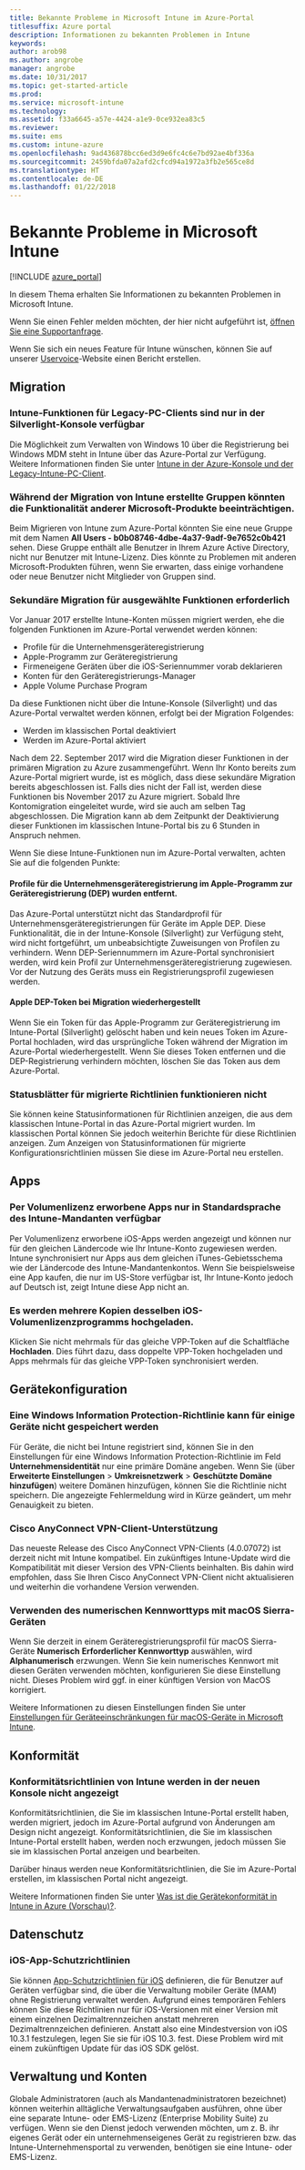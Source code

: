 ```yaml
---
title: Bekannte Probleme in Microsoft Intune im Azure-Portal
titlesuffix: Azure portal
description: Informationen zu bekannten Problemen in Intune
keywords: 
author: arob98
ms.author: angrobe
manager: angrobe
ms.date: 10/31/2017
ms.topic: get-started-article
ms.prod: 
ms.service: microsoft-intune
ms.technology: 
ms.assetid: f33a6645-a57e-4424-a1e9-0ce932ea83c5
ms.reviewer: 
ms.suite: ems
ms.custom: intune-azure
ms.openlocfilehash: 9ad436878bcc6ed3d9e6fc4c6e7bd92ae4bf336a
ms.sourcegitcommit: 2459bfda07a2afd2cfcd94a1972a3fb2e565ce8d
ms.translationtype: HT
ms.contentlocale: de-DE
ms.lasthandoff: 01/22/2018
---
```

# <a name="known-issues-in-microsoft-intune"></a>Bekannte Probleme in Microsoft Intune


[!INCLUDE [azure_portal](./includes/azure_portal.md)]

In diesem Thema erhalten Sie Informationen zu bekannten Problemen in Microsoft Intune.

Wenn Sie einen Fehler melden möchten, der hier nicht aufgeführt ist, [öffnen Sie eine Supportanfrage](get-support.md).

Wenn Sie sich ein neues Feature für Intune wünschen, können Sie auf unserer [Uservoice](https://microsoftintune.uservoice.com/forums/291681-ideas/category/189016-azure-admin-console)-Website einen Bericht erstellen.

## <a name="migration"></a>Migration

### <a name="intune-legacy-pc-client-features-are-only-available-in-the-silverlight-console"></a>Intune-Funktionen für Legacy-PC-Clients sind nur in der Silverlight-Konsole verfügbar

Die Möglichkeit zum Verwalten von Windows 10 über die Registrierung bei Windows MDM steht in Intune über das Azure-Portal zur Verfügung. Weitere Informationen finden Sie unter [Intune in der Azure-Konsole und der Legacy-Intune-PC-Client](https://docs.microsoft.com/intune-classic/deploy-use/intune-on-azure).

### <a name="groups-created-by-intune-during-migration-might-affect-functionality-of-other-microsoft-products"></a>Während der Migration von Intune erstellte Gruppen könnten die Funktionalität anderer Microsoft-Produkte beeinträchtigen.

Beim Migrieren von Intune zum Azure-Portal könnten Sie eine neue Gruppe mit dem Namen **All Users - b0b08746-4dbe-4a37-9adf-9e7652c0b421** sehen. Diese Gruppe enthält alle Benutzer in Ihrem Azure Active Directory, nicht nur Benutzer mit Intune-Lizenz. Dies könnte zu Problemen mit anderen Microsoft-Produkten führen, wenn Sie erwarten, dass einige vorhandene oder neue Benutzer nicht Mitglieder von Gruppen sind.

### <a name="secondary-migration-required-for-select-capabilities"></a>Sekundäre Migration für ausgewählte Funktionen erforderlich

Vor Januar 2017 erstellte Intune-Konten müssen migriert werden, ehe die folgenden Funktionen im Azure-Portal verwendet werden können:

- Profile für die Unternehmensgeräteregistrierung
- Apple-Programm zur Geräteregistrierung
- Firmeneigene Geräten über die iOS-Seriennummer vorab deklarieren
- Konten für den Geräteregistrierungs-Manager
- Apple Volume Purchase Program

Da diese Funktionen nicht über die Intune-Konsole (Silverlight) und das Azure-Portal verwaltet werden können, erfolgt bei der Migration Folgendes:
- Werden im klassischen Portal deaktiviert
- Werden im Azure-Portal aktiviert  

Nach dem 22. September 2017 wird die Migration dieser Funktionen in der primären Migration zu Azure zusammengeführt. Wenn Ihr Konto bereits zum Azure-Portal migriert wurde, ist es möglich, dass diese sekundäre Migration bereits abgeschlossen ist. Falls dies nicht der Fall ist, werden diese Funktionen bis November 2017 zu Azure migriert. Sobald Ihre Kontomigration eingeleitet wurde, wird sie auch am selben Tag abgeschlossen. Die Migration kann ab dem Zeitpunkt der Deaktivierung dieser Funktionen im klassischen Intune-Portal bis zu 6 Stunden in Anspruch nehmen.

Wenn Sie diese Intune-Funktionen nun im Azure-Portal verwalten, achten Sie auf die folgenden Punkte:

#### <a name="removes-default-corporate-device-enrollment-profiles-in-apple-dep"></a>Profile für die Unternehmensgeräteregistrierung im Apple-Programm zur Geräteregistrierung (DEP) wurden entfernt.
Das Azure-Portal unterstützt nicht das Standardprofil für Unternehmensgeräteregistrierungen für Geräte im Apple DEP. Diese Funktionalität, die in der Intune-Konsole (Silverlight) zur Verfügung steht, wird nicht fortgeführt, um unbeabsichtigte Zuweisungen von Profilen zu verhindern. Wenn DEP-Seriennummern im Azure-Portal synchronisiert werden, wird kein Profil zur Unternehmensgeräteregistrierung zugewiesen. Vor der Nutzung des Geräts muss ein Registrierungsprofil zugewiesen werden.

#### <a name="apple-dep-token-restored-with-migration"></a>Apple DEP-Token bei Migration wiederhergestellt

Wenn Sie ein Token für das Apple-Programm zur Geräteregistrierung im Intune-Portal (Silverlight) gelöscht haben und kein neues Token im Azure-Portal hochladen, wird das ursprüngliche Token während der Migration im Azure-Portal wiederhergestellt. Wenn Sie dieses Token entfernen und die DEP-Registrierung verhindern möchten, löschen Sie das Token aus dem Azure-Portal.

### <a name="status-blades-for-migrated-policies-do-not-work"></a>Statusblätter für migrierte Richtlinien funktionieren nicht

Sie können keine Statusinformationen für Richtlinien anzeigen, die aus dem klassischen Intune-Portal in das Azure-Portal migriert wurden. Im klassischen Portal können Sie jedoch weiterhin Berichte für diese Richtlinien anzeigen. Zum Anzeigen von Statusinformationen für migrierte Konfigurationsrichtlinien müssen Sie diese im Azure-Portal neu erstellen.

## <a name="apps"></a>Apps

### <a name="ios-volume-purchased-apps-only-available-in-default-intune-tenant-language"></a>Per Volumenlizenz erworbene Apps nur in Standardsprache des Intune-Mandanten verfügbar
Per Volumenlizenz erworbene iOS-Apps werden angezeigt und können nur für den gleichen Ländercode wie Ihr Intune-Konto zugewiesen werden. Intune synchronisiert nur Apps aus dem gleichen iTunes-Gebietsschema wie der Ländercode des Intune-Mandantenkontos. Wenn Sie beispielsweise eine App kaufen, die nur im US-Store verfügbar ist, Ihr Intune-Konto jedoch auf Deutsch ist, zeigt Intune diese App nicht an.

### <a name="multiple-copies-of-the-same-ios-volume-purchase-program-are-uploaded"></a>Es werden mehrere Kopien desselben iOS-Volumenlizenzprogramms hochgeladen.
Klicken Sie nicht mehrmals für das gleiche VPP-Token auf die Schaltfläche **Hochladen**. Dies führt dazu, dass doppelte VPP-Token hochgeladen und Apps mehrmals für das gleiche VPP-Token synchronisiert werden.

<!-- ## Groups -->

## <a name="device-configuration"></a>Gerätekonfiguration

### <a name="you-cannot-save-a-windows-information-protection-policy-for-some-devices"></a>Eine Windows Information Protection-Richtlinie kann für einige Geräte nicht gespeichert werden

Für Geräte, die nicht bei Intune registriert sind, können Sie in den Einstellungen für eine Windows Information Protection-Richtlinie im Feld **Unternehmensidentität** nur eine primäre Domäne angeben.
Wenn Sie (über **Erweiterte Einstellungen** > **Umkreisnetzwerk** > **Geschützte Domäne hinzufügen**) weitere Domänen hinzufügen, können Sie die Richtlinie nicht speichern. Die angezeigte Fehlermeldung wird in Kürze geändert, um mehr Genauigkeit zu bieten.

### <a name="cisco-anyconnect-vpn-client-support"></a>Cisco AnyConnect VPN-Client-Unterstützung

Das neueste Release des Cisco AnyConnect VPN-Clients (4.0.07072) ist derzeit nicht mit Intune kompatibel.
Ein zukünftiges Intune-Update wird die Kompatibilität mit dieser Version des VPN-Clients beinhalten. Bis dahin wird empfohlen, dass Sie Ihren Cisco AnyConnect VPN-Client nicht aktualisieren und weiterhin die vorhandene Version verwenden.

### <a name="using-the-numeric-password-type-with-macos-sierra-devices"></a>Verwenden des numerischen Kennworttyps mit macOS Sierra-Geräten

Wenn Sie derzeit in einem Geräteregistrierungsprofil für macOS Sierra-Geräte **Numerisch** **Erforderlicher Kennworttyp** auswählen, wird **Alphanumerisch** erzwungen. Wenn Sie kein numerisches Kennwort mit diesen Geräten verwenden möchten, konfigurieren Sie diese Einstellung nicht.
Dieses Problem wird ggf. in einer künftigen Version von MacOS korrigiert.

Weitere Informationen zu diesen Einstellungen finden Sie unter [Einstellungen für Geräteeinschränkungen für macOS-Geräte in Microsoft Intune](device-restrictions-macos.md).

## <a name="compliance"></a>Konformität

### <a name="compliance-policies-from-intune-do-not-show-up-in-new-console"></a>Konformitätsrichtlinien von Intune werden in der neuen Konsole nicht angezeigt

Konformitätsrichtlinien, die Sie im klassischen Intune-Portal erstellt haben, werden migriert, jedoch im Azure-Portal aufgrund von Änderungen am Design nicht angezeigt. Konformitätsrichtlinien, die Sie im klassischen Intune-Portal erstellt haben, werden noch erzwungen, jedoch müssen Sie sie im klassischen Portal anzeigen und bearbeiten.

Darüber hinaus werden neue Konformitätsrichtlinien, die Sie im Azure-Portal erstellen, im klassischen Portal nicht angezeigt.

Weitere Informationen finden Sie unter [Was ist die Gerätekonformität in Intune in Azure (Vorschau)?](device-compliance.md).

<!-- ## Enrollment -->


## <a name="data-protection"></a>Datenschutz

### <a name="ios-app-protection-policies"></a>iOS-App-Schutzrichtlinien

Sie können [App-Schutzrichtlinien für iOS](app-protection-policy-settings-ios.md) definieren, die für Benutzer auf Geräten verfügbar sind, die über die Verwaltung mobiler Geräte (MAM) ohne Registrierung verwaltet werden. Aufgrund eines temporären Fehlers können Sie diese Richtlinien nur für iOS-Versionen mit einer Version mit einem einzelnen Dezimaltrennzeichen anstatt mehreren Dezimaltrennzeichen definieren. Anstatt also eine Mindestversion von iOS 10.3.1 festzulegen, legen Sie sie für iOS 10.3. fest. Diese Problem wird mit einem zukünftigen Update für das iOS SDK gelöst.


## <a name="administration-and-accounts"></a>Verwaltung und Konten

Globale Administratoren (auch als Mandantenadministratoren bezeichnet) können weiterhin alltägliche Verwaltungsaufgaben ausführen, ohne über eine separate Intune- oder EMS-Lizenz (Enterprise Mobility Suite) zu verfügen. Wenn sie den Dienst jedoch verwenden möchten, um z. B. ihr eigenes Gerät oder ein unternehmenseigenes Gerät zu registrieren bzw. das Intune-Unternehmensportal zu verwenden, benötigen sie eine Intune- oder EMS-Lizenz.

<!-- ## Additional items -->
